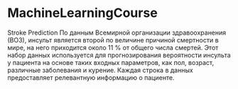 # MachineLearningCourse
Stroke Prediction
По данным Всемирной организации здравоохранения (ВОЗ), инсульт является второй по величине причиной смертности в мире, на него приходится около 11 % от общего числа смертей. Этот набор данных используется для прогнозирования вероятности инсульта у пациента на основе таких входных параметров, как пол, возраст, различные заболевания и курение. Каждая строка в данных предоставляет релевантную информацию о пациенте.
